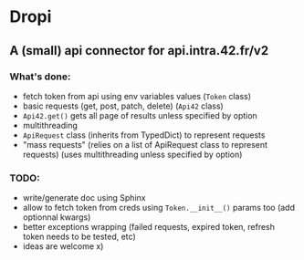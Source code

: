 # Dropi
## A (small) api connector for api.intra.42.fr/v2

### What's done:
- fetch token from api using env variables values (`Token` class)
- basic requests (get, post, patch, delete) (`Api42` class)
- `Api42.get()` gets all page of results unless specified by option
- multithreading
- `ApiRequest` class (inherits from TypedDict) to represent requests
- "mass requests" (relies on a list of ApiRequest class to represent requests) (uses multithreading unless specified by option)

### TODO:
- write/generate doc using Sphinx
- allow to fetch token from creds using `Token.__init__()` params too (add optionnal kwargs)
- better exceptions wrapping (failed requests, expired token, refresh token needs to be tested, etc)
- ideas are welcome x) 
